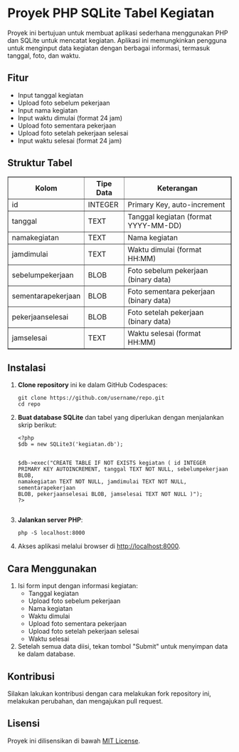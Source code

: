 <!DOCTYPE html>
<html lang="id">
<head>
    <meta charset="UTF-8">
    <meta name="viewport" content="width=device-width, initial-scale=1.0">
    <title>Proyek PHP SQLite Tabel Kegiatan</title>
</head>
<body>

<h1>Proyek PHP SQLite Tabel Kegiatan</h1>

<p>Proyek ini bertujuan untuk membuat aplikasi sederhana menggunakan PHP dan SQLite untuk mencatat kegiatan. Aplikasi ini memungkinkan pengguna untuk menginput data kegiatan dengan berbagai informasi, termasuk tanggal, foto, dan waktu.</p>

<h2>Fitur</h2>
<ul>
    <li>Input tanggal kegiatan</li>
    <li>Upload foto sebelum pekerjaan</li>
    <li>Input nama kegiatan</li>
    <li>Input waktu dimulai (format 24 jam)</li>
    <li>Upload foto sementara pekerjaan</li>
    <li>Upload foto setelah pekerjaan selesai</li>
    <li>Input waktu selesai (format 24 jam)</li>
</ul>

<h2>Struktur Tabel</h2>
<table border="1">
    <thead>
        <tr>
            <th>Kolom</th>
            <th>Tipe Data</th>
            <th>Keterangan</th>
        </tr>
    </thead>
    <tbody>
        <tr>
            <td>id</td>
            <td>INTEGER</td>
            <td>Primary Key, auto-increment</td>
        </tr>
        <tr>
            <td>tanggal</td>
            <td>TEXT</td>
            <td>Tanggal kegiatan (format YYYY-MM-DD)</td>
        </tr>
        <tr>
            <td>namakegiatan</td>
            <td>TEXT</td>
            <td>Nama kegiatan</td>
        </tr>
        <tr>
            <td>jamdimulai</td>
            <td>TEXT</td>
            <td>Waktu dimulai (format HH:MM)</td>
        </tr>
        <tr>
            <td>sebelumpekerjaan</td>
            <td>BLOB</td>
            <td>Foto sebelum pekerjaan (binary data)</td>
        </tr>
        <tr>
            <td>sementarapekerjaan</td>
            <td>BLOB</td>
            <td>Foto sementara pekerjaan (binary data)</td>
        </tr>
        <tr>
            <td>pekerjaanselesai</td>
            <td>BLOB</td>
            <td>Foto setelah pekerjaan (binary data)</td>
        </tr>
        <tr>
            <td>jamselesai</td>
            <td>TEXT</td>
            <td>Waktu selesai (format HH:MM)</td>
        </tr>
    </tbody>
</table>

<h2>Instalasi</h2>
<ol>
    <li><strong>Clone repository</strong> ini ke dalam GitHub Codespaces:
        <pre><code>git clone https://github.com/username/repo.git
cd repo</code></pre>
    </li>
    <li><strong>Buat database SQLite</strong> dan tabel yang diperlukan dengan menjalankan skrip berikut:
        <pre><code>&lt;?php
$db = new SQLite3('kegiatan.db');

$db->exec("CREATE TABLE IF NOT EXISTS kegiatan (
    id INTEGER PRIMARY KEY AUTOINCREMENT,
    tanggal TEXT NOT NULL,
    sebelumpekerjaan BLOB,
    namakegiatan TEXT NOT NULL,
    jamdimulai TEXT NOT NULL,
    sementarapekerjaan BLOB,
    pekerjaanselesai BLOB,
    jamselesai TEXT NOT NULL
)");
?&gt;</code></pre>
    </li>
    <li><strong>Jalankan server PHP</strong>:
        <pre><code>php -S localhost:8000</code></pre>
    </li>
    <li>Akses aplikasi melalui browser di <a href="http://localhost:8000">http://localhost:8000</a>.</li>
</ol>

<h2>Cara Menggunakan</h2>
<ol>
    <li>Isi form input dengan informasi kegiatan:
        <ul>
            <li>Tanggal kegiatan</li>
            <li>Upload foto sebelum pekerjaan</li>
            <li>Nama kegiatan</li>
            <li>Waktu dimulai</li>
            <li>Upload foto sementara pekerjaan</li>
            <li>Upload foto setelah pekerjaan selesai</li>
            <li>Waktu selesai</li>
        </ul>
    </li>
    <li>Setelah semua data diisi, tekan tombol "Submit" untuk menyimpan data ke dalam database.</li>
</ol>

<h2>Kontribusi</h2>
<p>Silakan lakukan kontribusi dengan cara melakukan fork repository ini, melakukan perubahan, dan mengajukan pull request.</p>

<h2>Lisensi</h2>
<p>Proyek ini dilisensikan di bawah <a href="LICENSE">MIT License</a>.</p>

</body>
</html>
